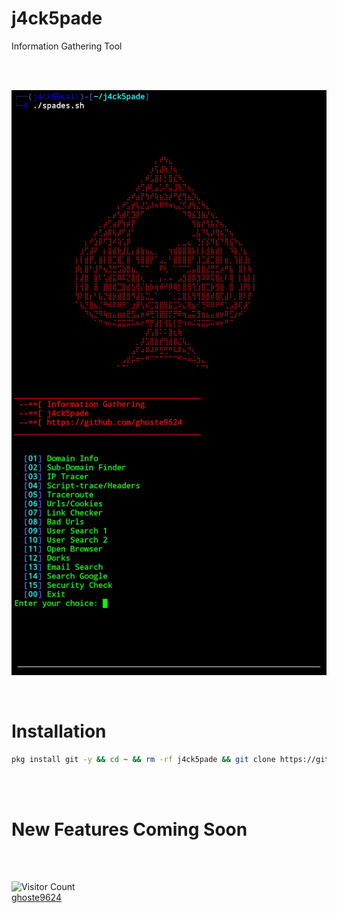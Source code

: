 # j4ck5pade
   Information Gathering Tool

<br>
<br>

![alt text](https://github.com/ghoste9624/j4ck5pade/blob/main/files%2FScreenshot_20250422-084808_Termux.jpg)

<br>

# Installation 

```bash
pkg install git -y && cd ~ && rm -rf j4ck5pade && git clone https://github.com/ghoste9624/j4ck5pade && cd j4ck5pade && chmod +x * && ./install.sh && ./spades.sh
```

<br>
<br>

# New Features Coming Soon

<br>
<br>

![Visitor Count](https://profile-counter.glitch.me/{ghoste9624}/count.svg)
<br>
[ghoste9624](https://github.com/ghoste9624)
